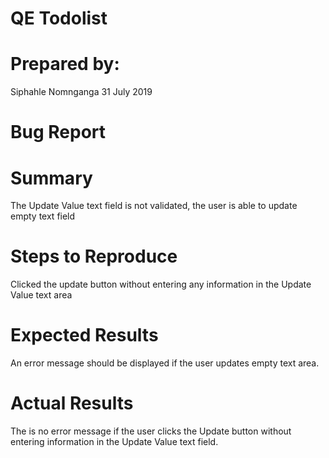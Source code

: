 <h1>QE Todolist</h1>
<h1>Prepared by: </h1>
Siphahle Nomnganga
31 July 2019
<h1>Bug Report</h1>
<h1> Summary</h1>
The Update Value text field is not validated, the user is able to update empty text field 
<h1>Steps to Reproduce</h1>
Clicked the update button without entering any information in the Update Value text area
<h1>Expected Results</h1> 
An error message should be displayed if the user updates empty text area.
<h1>Actual Results</h1>
The is no error message if the user clicks the Update button without entering information in              the Update Value text field.


